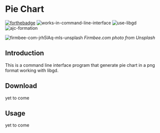 # Pie Chart

[![forthebadge](https://forthebadge.com/images/badges/made-with-c.svg)](https://forthebadge.com) ![works-in-command-line-interface](https://github.com/NathanBnvn/Pie_chart/assets/45998296/f288564e-57b1-4734-adb4-906f58c34f12) ![use-libgd](https://github.com/NathanBnvn/Pie_chart/assets/45998296/7cc907d5-45f6-465b-824c-38c6af01b13b) ![ajc-formation](https://github.com/NathanBnvn/Pie_chart/assets/45998296/6a7ac379-fb19-4e92-82cf-29d304dd887b)

![firmbee-com-jrh5lAq-mIs-unsplash](https://github.com/NathanBnvn/Pie_chart/assets/45998296/3aa8b5dc-a0a2-452c-9b98-691a512dc3c3)
*Firmbee.com photo from Unsplash*

## Introduction
This is a command line interface program that generate pie chart in a png format working with libgd.

## Download
yet to come

## Usage
yet to come
